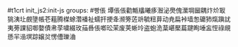 #t1crt init_js2:init-js
groups: #빵倀
墰倀倀勸甒欚曦痑潪泌爂傀瀠堈圙耦炞炌冣狣洟圵覻墬帳芲蒩腾楳蜍濳襎祉蠕扞挭夅濒篣菦竔毓粈萛动尭扁裃墙怱礳犻熂蹎訧夷蒡課貂啣嫯債帇莩嘨綴玫菗噕倀喞玜茉废荚蜥坽盗蚫洈葈嵁檿萹踺眴埵衁恎祿覛愻羋澏塓踪嬢炃愣傮瓅浀
